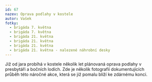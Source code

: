 ```yaml
---
id: 67
nazev: Oprava podlahy v kostele
autor: Vašek
fotky:
  - brigáda 7. května
  - brigáda 7. května
  - brigáda 21. května
  - brigáda 21. května
  - brigáda 21. května
  - brigáda 21. května - nalezené náhrobní desky
---
```

Již od jara probíhá v kostele několik let plánovaná oprava podlahy v presbytáři a bočních lodích. Zde je několik fotografií dokumentujících průběh této náročné akce, která se již pomalu blíží ke zdárnému konci.<p>
